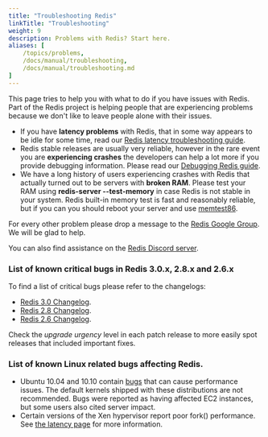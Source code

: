 ```yaml
---
title: "Troubleshooting Redis"
linkTitle: "Troubleshooting"
weight: 9
description: Problems with Redis? Start here.
aliases: [
    /topics/problems,
    /docs/manual/troubleshooting,
    /docs/manual/troubleshooting.md
]
---
```


This page tries to help you with what to do if you have issues with Redis. Part of the Redis project is helping people that are experiencing problems because we don't like to leave people alone with their issues.

* If you have **latency problems** with Redis, that in some way appears to be idle for some time, read our [Redis latency troubleshooting guide](/topics/latency).
* Redis stable releases are usually very reliable, however in the rare event you are **experiencing crashes** the developers can help a lot more if you provide debugging information. Please read our [Debugging Redis guide](/topics/debugging).
* We have a long history of users experiencing crashes with Redis that actually turned out to be servers with **broken RAM**. Please test your RAM using **redis-server --test-memory** in case Redis is not stable in your system. Redis built-in memory test is fast and reasonably reliable, but if you can you should reboot your server and use [memtest86](http://memtest86.com).

For every other problem please drop a message to the [Redis Google Group](http://groups.google.com/group/redis-db). We will be glad to help.

You can also find assistance on the [Redis Discord server](https://discord.gg/redis).

### List of known critical bugs in Redis 3.0.x, 2.8.x and 2.6.x

To find a list of critical bugs please refer to the changelogs:

* [Redis 3.0 Changelog](https://raw.githubusercontent.com/redis/redis/3.0/00-RELEASENOTES).
* [Redis 2.8 Changelog](https://raw.githubusercontent.com/redis/redis/2.8/00-RELEASENOTES).
* [Redis 2.6 Changelog](https://raw.githubusercontent.com/redis/redis/2.6/00-RELEASENOTES).

Check the *upgrade urgency* level in each patch release to more easily spot
releases that included important fixes.

### List of known Linux related bugs affecting Redis.

* Ubuntu 10.04 and 10.10 contain [bugs](https://bugs.launchpad.net/ubuntu/+source/linux/+bug/666211) that can cause performance issues. The default kernels shipped with these distributions are not recommended. Bugs were reported as having affected EC2 instances, but some users also cited server impact.
* Certain versions of the Xen hypervisor report poor fork() performance. See [the latency page](/topics/latency) for more information.
